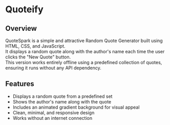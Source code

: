 # Quoteify 

## Overview
QuoteSpark is a simple and attractive Random Quote Generator built using HTML, CSS, and JavaScript.  
It displays a random quote along with the author's name each time the user clicks the "New Quote" button.  
This version works entirely offline using a predefined collection of quotes, ensuring it runs without any API dependency.

## Features
- Displays a random quote from a predefined set
- Shows the author's name along with the quote
- Includes an animated gradient background for visual appeal
- Clean, minimal, and responsive design
- Works without an internet connection
